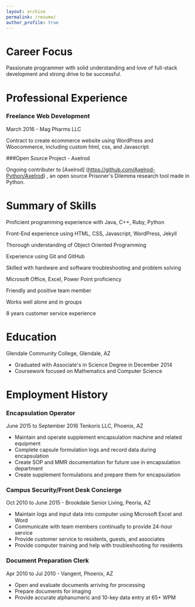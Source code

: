 ```yaml
---
layout: archive
permalink: /resume/
author_profile: true
---
```

# Career Focus
Passionate programmer with solid understanding and love of full-stack development and strong drive to be successful.

# Professional Experience

### Freelance Web Development
March 2016 - Mag Pharms LLC

Contract to create ecommerce website using WordPress and Woocommerce,
including custom html, css, and Javascript.

###Open Source Project - Axelrod

Ongoing contributer to [Axelrod] (https://github.com/Axelrod-Python/Axelrod) , an open source Prisoner's Dilemma research tool made in Python.

# Summary of Skills
Proficient programming experience with Java, C++, Ruby, Python

Front-End experience using HTML, CSS, Javascript, WordPress, Jekyll

Thorough understanding of Object Oriented Programming

Experience using Git and GitHub

Skilled with hardware and software troubleshooting and problem solving

Microsoft Office, Excel, Power Point proficiency

Friendly and positive team member

Works well alone and in groups

8 years customer service experience


# Education
Glendale Community College, Glendale, AZ

* Graduated with Associate's in Science Degree in December 2014
* Coursework focused on Mathematics and Computer Science

# Employment History

### Encapsulation Operator
June 2015 to September 2016 Tenkoris LLC, Phoenix, AZ

* Maintain and operate supplement encapsulation machine and related equipment
* Complete capsule formulation logs and record data during encapsulation
* Create SOP and MMR documentation for future use in encapsulation department
* Create supplement formulations and prepare them for encapsulation

### Campus Security/Front Desk Concierge
Oct 2010 to June 2015 - Brookdale Senior Living, Peoria, AZ

* Maintain logs and input data into computer using Microsoft Excel and Word
* Communicate with team members continually to provide 24-hour service
* Provide customer service to residents, guests, and associates
* Provide computer training and help with troubleshooting for residents

### Document Preparation Clerk
Apr 2010 to Jul 2010 - Vangent, Phoenix, AZ

* Open and evaluate documents arriving for processing
* Prepare documents for imaging
* Provide accurate alphanumeric and 10-key data entry at 65+ WPM
